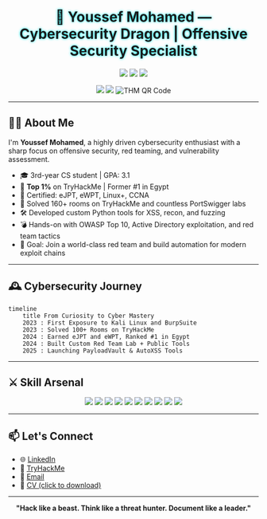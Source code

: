 <h1 align="center" style="text-shadow: 0 0 5px #00ffff; animation: glow 1s infinite alternate;">🐉 Youssef Mohamed — Cybersecurity Dragon | Offensive Security Specialist</h1>

<p align="center">
  <a href="https://www.linkedin.com/in/youssef-mohamed-b37a8427b/" target="_blank"><img src="https://img.shields.io/badge/LinkedIn-%230077B5.svg?style=for-the-badge&logo=linkedin&logoColor=white" /></a>
  <a href="https://tryhackme.com/p/Mr.R0b00t" target="_blank"><img src="https://img.shields.io/badge/TryHackMe-%23000000.svg?style=for-the-badge&logo=tryhackme&logoColor=red" /></a>
  <a href="mailto:youssefmohamedsaadhelal1214@gmail.com"><img src="https://img.shields.io/badge/Email-D14836?style=for-the-badge&logo=gmail&logoColor=white" /></a>
</p>

<p align="center">
  <a href="https://your-cv-link.com" target="_blank"><img src="https://img.shields.io/badge/View_CV-Download-blue?style=for-the-badge&logo=adobeacrobatreader&logoColor=white" /></a>
  <a href="mailto:youssefmohamedsaadhelal1214@gmail.com"><img src="https://img.shields.io/badge/Contact_Me-Click_Here-success?style=for-the-badge&logo=gmail" /></a>
  <img src="https://api.qrserver.com/v1/create-qr-code/?data=https://tryhackme.com/p/Mr.R0b00t&size=120x120" alt="THM QR Code" />
</p>

---

## 👨‍💻 About Me

I'm **Youssef Mohamed**, a highly driven cybersecurity enthusiast with a sharp focus on offensive security, red teaming, and vulnerability assessment.

- 🎓 3rd-year CS student | GPA: 3.1
- 🥇 **Top 1%** on TryHackMe | Former #1 in Egypt
- 📜 Certified: eJPT, eWPT, Linux+, CCNA
- 🧪 Solved 160+ rooms on TryHackMe and countless PortSwigger labs
- 🛠️ Developed custom Python tools for XSS, recon, and fuzzing
- 💣 Hands-on with OWASP Top 10, Active Directory exploitation, and red team tactics
- 💼 Goal: Join a world-class red team and build automation for modern exploit chains

---

## 🕰️ Cybersecurity Journey

```mermaid
timeline
    title From Curiosity to Cyber Mastery
    2023 : First Exposure to Kali Linux and BurpSuite
    2023 : Solved 100+ Rooms on TryHackMe
    2024 : Earned eJPT and eWPT, Ranked #1 in Egypt
    2024 : Built Custom Red Team Lab + Public Tools
    2025 : Launching PayloadVault & AutoXSS Tools
```

---

## ⚔️ Skill Arsenal

<p align="center">
  <img src="https://img.shields.io/badge/BurpSuite-orange?logo=burpsuite&style=for-the-badge" />
  <img src="https://img.shields.io/badge/ZAP_Proxy-black?logo=OWASP&style=for-the-badge" />
  <img src="https://img.shields.io/badge/sqlmap-maroon?style=for-the-badge" />
  <img src="https://img.shields.io/badge/XSStrike-purple?style=for-the-badge" />
  <img src="https://img.shields.io/badge/httpx+katana-blue?style=for-the-badge" />
  <img src="https://img.shields.io/badge/Nmap-0073a9?logo=nmap&style=for-the-badge" />
  <img src="https://img.shields.io/badge/Metasploit-framework-0f0f0f?logo=metasploit&style=for-the-badge" />
  <img src="https://img.shields.io/badge/Wireshark-blue?logo=wireshark&style=for-the-badge" />
  <img src="https://img.shields.io/badge/Kali_Linux-informational?logo=kalilinux&style=for-the-badge" />
  <img src="https://img.shields.io/badge/Python-3776AB?logo=python&style=for-the-badge" />
</p>

---

## 📫 Let's Connect

- 🌐 [LinkedIn](https://www.linkedin.com/in/youssef-mohamed-b37a8427b/)
- 🧠 [TryHackMe](https://tryhackme.com/p/Mr.R0b00t)
- 📩 [Email](mailto:youssefmohamedsaadhelal1214@gmail.com)
- 📄 [CV (click to download)](https://your-cv-link.com)

---

<p align="center">
  <b>"Hack like a beast. Think like a threat hunter. Document like a leader."</b>
</p>
